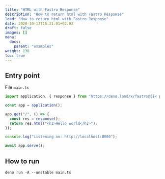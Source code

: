 ```yaml
---
title: "HTML with Fastro Response"
description: "How to return html with Fastro Response"
lead: "How to return html with Fastro Response"
date: 2020-10-13T15:21:01+02:02
draft: false
images: []
menu:
  docs:
    parent: "examples"
weight: 130
toc: true
---
```


## Entry point

File `main.ts`

```ts
import application, { response } from "https://deno.land/x/fastro@{{< param fastroVersion >}}/server/mod.ts";

const app = application();

app.get("/", () => {
  const res = response();
  return res.html("<h2>Hello world</h2>");
});

console.log("Listening on: http://localhost:8000");

await app.serve();
```

## How to run

```shell
deno run -A --unstable main.ts
```
